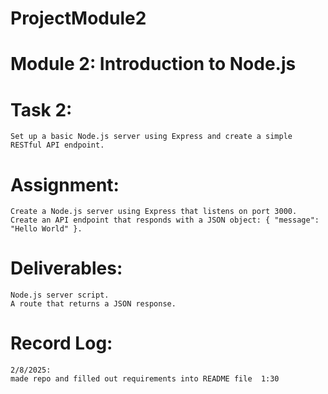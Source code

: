 # ProjectModule2
# Module 2: Introduction to Node.js

# Task 2:
    Set up a basic Node.js server using Express and create a simple RESTful API endpoint. 
    
# Assignment:
    Create a Node.js server using Express that listens on port 3000.
    Create an API endpoint that responds with a JSON object: { "message": "Hello World" }.

# Deliverables:
    Node.js server script.
    A route that returns a JSON response.

# Record Log:
    2/8/2025:
    made repo and filled out requirements into README file  1:30
    
